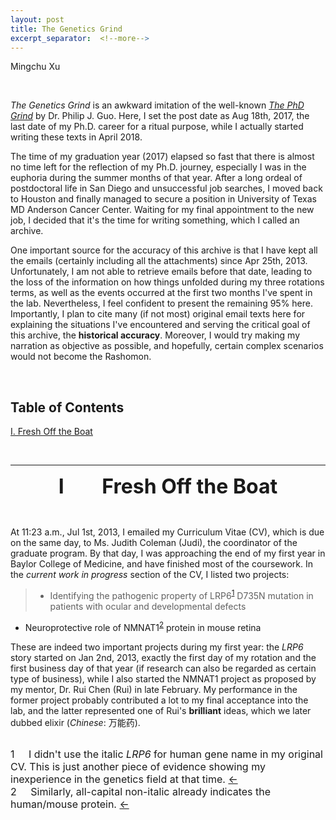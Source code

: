 ```yaml
---
layout: post
title: The Genetics Grind
excerpt_separator:  <!--more-->
---
```

Mingchu Xu

<br>

*The Genetics Grind* is an awkward imitation of the well-known [*The PhD Grind*](http://www.pgbovine.net/PhD-memoir/pguo-PhD-grind.pdf) by Dr. Philip J. Guo. Here, I set the post date as Aug 18th, 2017, the last date of my Ph.D. career for a ritual purpose, while I actually started writing these texts in April 2018.

The time of my graduation year (2017) elapsed so fast that there is almost no time left for the reflection of my Ph.D. journey, especially I was in the euphoria during the summer months of that year. After a long ordeal of postdoctoral life in San Diego and unsuccessful job searches, I moved back to Houston and finally managed to secure a position in University of Texas MD Anderson Cancer Center. Waiting for my final appointment to the new job, I decided that it's the time for writing something, which I called an archive.

One important source for the accuracy of this archive is that I have kept all the emails (certainly including all the attachments) since Apr 25th, 2013. Unfortunately, I am not able to retrieve emails before that date, leading to the loss of the information on how things unfolded during my three rotations terms, as well as the events occurred at the first two months I've spent in the lab. Nevertheless, I feel confident to present the remaining 95% here. Importantly, I plan to cite many (if not most) original email texts here for explaining the situations I've encountered and serving the critical goal of this archive, the **historical accuracy**. Moreover, I would try making my narration as objective as possible, and hopefully, certain complex scenarios would not become the Rashomon.

<br>


## Table of Contents

[I. Fresh Off the Boat](#ch1)


<br>

---
<a name="ch1"></a>
<p><center><font size="6"><b>I &nbsp;&nbsp;&nbsp;&nbsp;&nbsp;&nbsp; Fresh Off the Boat</b></font></center></p>

<br>

At 11:23 a.m., Jul 1st, 2013, I emailed my Curriculum Vitae (CV), which is due on the same day, to Ms. Judith Coleman (Judi), the coordinator of the graduate program. By that day, I was approaching the end of my first year in Baylor College of Medicine, and have finished most of the coursework. In the *current work in progress* section of the CV, I listed two projects:

> - Identifying the pathogenic property of LRP6<sup>[1](#fn1)</sup> D735N mutation in patients with ocular and developmental defects <a name="fno1"></a>
- Neuroprotective role of NMNAT1<sup>[2](#fn2)</sup> protein in mouse retina <a name="fno2"></a> 

These are indeed two important projects during my first year: the *LRP6* story started on Jan 2nd, 2013, exactly the first day of my rotation and the first business day of that year (if research can also be regarded as certain type of business), while I also started the NMNAT1 project as proposed by my mentor, Dr. Rui Chen (Rui) in late February. My performance in the former project probably contributed a lot to my final acceptance into the lab, and the latter represented one of Rui's **brilliant** ideas, which we later dubbed elixir (*Chinese*: 万能药).


<br>
<font size="3"><a name="fn1">1</a>&nbsp;&nbsp;&nbsp;&nbsp; I didn't use the italic <i>LRP6</i> for human gene name in my original CV. This is just another piece of evidence showing my inexperience in the genetics field at that time. <a href="#fno1">&larr;</a> </font> 
<font size="3"><br></font>
<font size="3"><a name="fn2">2</a>&nbsp;&nbsp;&nbsp;&nbsp; Similarly, all-capital non-italic already indicates the human/mouse protein. <a href="#fno2">&larr;</a> </font>
